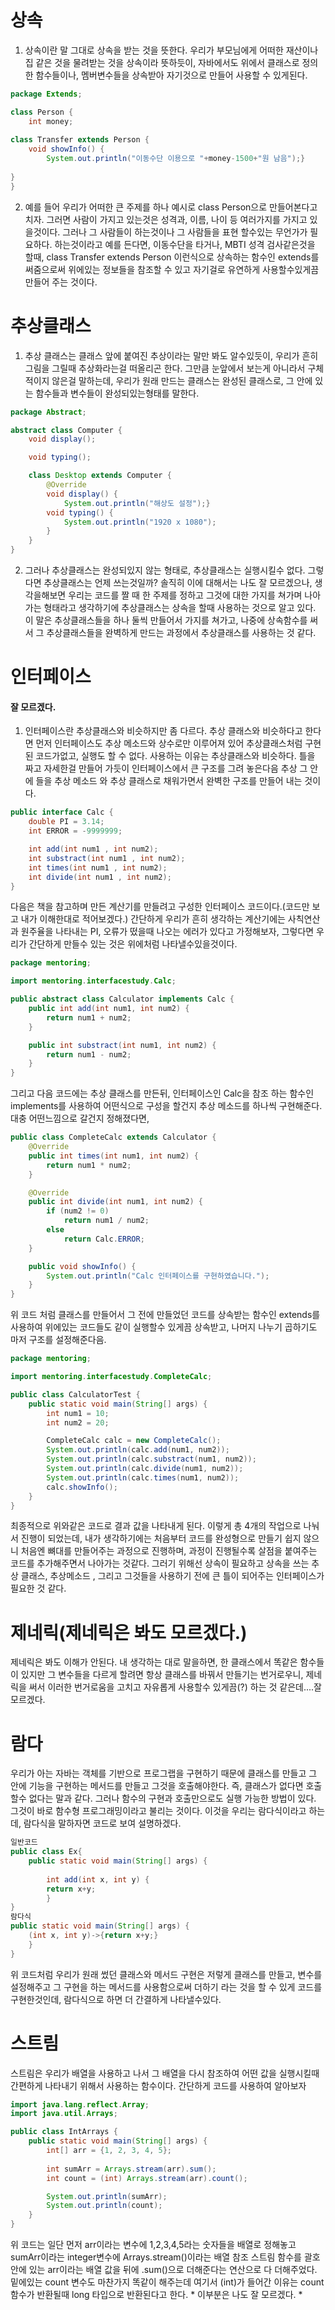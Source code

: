 상속
========
1. 상속이란 말 그대로 상속을 받는 것을 뜻한다. 우리가 부모님에게 어떠한
재산이나 집 같은 것을 물려받는 것을 상속이라 뜻하듯이, 자바에서도 위에서
클래스로 정의한 함수들이나, 멤버변수들을 상속받아 자기것으로 만들어 사용할 
수 있게된다.

```java
package Extends;

class Person {
    int money;
    
class Transfer extends Person {
    void showInfo() {
        System.out.println("이동수단 이용으로 "+money-1500+"원 남음");}
    
}     
}
```

2. 예를 들어 우리가 어떠한 큰 주제를 하나 예시로 class Person으로
만들어본다고 치자. 그러면 사람이 가지고 있는것은 성격과, 이름, 나이 등
여러가지를 가지고 있을것이다. 그러나 그 사람들이 하는것이나 그 사람들을 표현
할수있는 무언가가 필요하다. 하는것이라고 예를 든다면, 이동수단을 타거나, MBTI
성격 검사같은것을 할때, class Transfer extends Person 이런식으로 상속하는
함수인 extends를 써줌으로써 위에있는 정보들을 참조할 수 있고 자기걸로 유연하게 
사용할수있게끔 만들어 주는 것이다.

추상클래스
=======
1. 추상 클래스는 클래스 앞에 붙여진 추상이라는 말만 봐도 알수있듯이, 우리가 흔히
그림을 그릴때 추상화라는걸 떠올리곤 한다. 그만큼 눈앞에서 보는게 아니라서 구체적이지
않은걸 말하는데, 우리가 원래 만드는 클래스는 완성된 클래스로, 그 안에 있는 함수들과 변수들이
완성되있는형태를 말한다.

```java
package Abstract;

abstract class Computer {
    void display();

    void typing();

    class Desktop extends Computer {
        @Override
        void display() {
            System.out.println("해상도 설정");}
        void typing() {
            System.out.println("1920 x 1080");
        }
    }
}
```

2. 그러나 추상클래스는 완성되있지 않는 형태로, 추상클래스는 실행시킬수 없다.
그렇다면 추상클래스는 언제 쓰는것일까? 솔직히 이에 대해서는 나도 잘 모르겠으나, 생각을해보면
우리는 코드를 짤 때 한 주제를 정하고 그것에 대한 가지를 쳐가며 나아가는 형태라고 생각하기에
추상클래스는 상속을 할때 사용하는 것으로 알고 있다. 이 말은 추상클래스들을 하나 둘씩 만들어서
가지를 쳐가고, 나중에 상속함수를 써서 그 추상클래스들을 완벽하게 만드는 과정에서 추상클래스를
사용하는 것 같다. 

인터페이스
=======
#### 잘 모르겠다.
1. 인터페이스란 추상클래스와 비슷하지만 좀 다르다. 추상 클래스와 비슷하다고 한다면
먼저 인터페이스도 추상 메소드와 상수로만 이루어져 있어 추상클래스처럼 구현된 코드가없고,
실행도 할 수 없다. 사용하는 이유는 추상클래스와 비슷하다. 틀을 짜고 자세한걸 만들어 가듯이
인터페이스에서 큰 구조를 그려 놓은다음 추상 그 안에 들을 추상 메소드 와 추상 클래스로
채워가면서 완벽한 구조를 만들어 내는 것이다.
```java
public interface Calc {
    double PI = 3.14;
    int ERROR = -9999999;

    int add(int num1 , int num2);
    int substract(int num1 , int num2);
    int times(int num1 , int num2);
    int divide(int num1 , int num2);
}
```
다음은 책을 참고하며 만든 계산기를 만들려고 구성한 인터페이스 코드이다.(코드만 보고 내가 이해한대로 적어보겠다.)
간단하게 우리가 흔히 생각하는 계산기에는 사칙연산과 원주율을 나타내는 PI, 오류가 떴을때 나오는
에러가 있다고 가정해보자, 그렇다면 우리가 간단하게 만들수 있는 것은 위에처럼 나타낼수있을것이다.

```java
package mentoring;

import mentoring.interfacestudy.Calc;

public abstract class Calculator implements Calc {
    public int add(int num1, int num2) {
        return num1 + num2;
    }

    public int substract(int num1, int num2) {
        return num1 - num2;
    }
}
```
그리고 다음 코드에는 추상 클래스를 만든뒤, 인터페이스인 Calc을 참조 하는 함수인 implements를
사용하여 어떤식으로 구성을 할건지 추상 메소드를 하나씩 구현해준다. 대충 어떤느낌으로 갈건지 정해졌다면,
```java
public class CompleteCalc extends Calculator {
    @Override
    public int times(int num1, int num2) {
        return num1 * num2;
    }

    @Override
    public int divide(int num1, int num2) {
        if (num2 != 0)
            return num1 / num2;
        else
            return Calc.ERROR;
    }

    public void showInfo() {
        System.out.println("Calc 인터페이스를 구현하였습니다.");
    }
}
```
위 코드 처럼 클래스를 만들어서 그 전에 만들었던 코드를 상속받는 함수인 extends를 사용하여 위에있는 코드들도
같이 실행할수 있게끔 상속받고, 나머지 나누기 곱하기도 마저 구조를 설정해준다음.

```java
package mentoring;

import mentoring.interfacestudy.CompleteCalc;

public class CalculatorTest {
    public static void main(String[] args) {
        int num1 = 10;
        int num2 = 20;

        CompleteCalc calc = new CompleteCalc();
        System.out.println(calc.add(num1, num2));
        System.out.println(calc.substract(num1, num2));
        System.out.println(calc.divide(num1, num2));
        System.out.println(calc.times(num1, num2));
        calc.showInfo();
    }
}
```
최종적으로 위와같은 코드로 결과 값을 나타내게 된다. 이렇게 총 4개의 작업으로 나눠서
진행이 되었는데, 내가 생각하기에는 처음부터 코드를 완성형으로 만들기 쉽지 않으니 처음엔 뼈대를
만들어주는 과정으로 진행하며, 과정이 진행될수록 살점을 붙여주는 코드를 추가해주면서 나아가는 것같다.
그러기 위해선 상속이 필요하고 상속을 쓰는 추상 클래스, 추상메소드 , 그리고 그것들을 사용하기 전에 큰
틀이 되어주는 인터페이스가 필요한 것 같다.

제네릭(제네릭은 봐도 모르겠다.)
======
제네릭은 봐도 이해가 안된다. 내 생각하는 대로 말을하면, 한 클래스에서 똑같은 함수들이 있지만
그 변수들을 다르게 할려면 항상 클래스를 바꿔서 만들기는 번거로우니, 제네릭을 써서 이러한 번거로움을 고치고
자유롭게 사용할수 있게끔(?) 하는 것 같은데....잘모르겠다.

람다
=====
우리가 아는 자바는 객체를 기반으로 프로그랩을 구현하기 때문에 클래스를 만들고 그 안에
기능을 구현하는 메서드를 만들고 그것을 호출해야한다. 즉, 클래스가 없다면 호출할수 없다는
말과 같다. 그러나 함수의 구현과 호출만으로도 실행 가능한 방법이 있다. 그것이 바로 함수형
프로그래밍이라고 불리는 것이다. 이것을 우리는 람다식이라고 하는데, 람다식을 말하자면
코드로 보여 설명하겠다.
```java
일반코드
public class Ex{
    public static void main(String[] args) {
        
        int add(int x, int y) {
        return x+y;
        }
}
람다식
public static void main(String[] args) {
    (int x, int y)->{return x+y;}
    }
}
```
위 코드처럼 우리가 원래 썼던 클래스와 메서드 구현은 저렇게 클래스를 만들고,
변수를 설정해주고 그 구현을 하는 메서드를 사용함으로써 더하기 라는 것을 할 수 있게
코드를 구현한것인데, 람다식으로 하면 더 간결하게 나타낼수있다.

스트림
========
스트림은 우리가 배열을 사용하고 나서 그 배열을 다시 참조하여 어떤 값을 실행시킬때
간편하게 나타내기 위해서 사용하는 함수이다. 간단하게 코드를 사용하여 알아보자

```java
import java.lang.reflect.Array;
import java.util.Arrays;

public class IntArrays {
    public static void main(String[] args) {
        int[] arr = {1, 2, 3, 4, 5};
    
        int sumArr = Arrays.stream(arr).sum();
        int count = (int) Arrays.stream(arr).count();

        System.out.println(sumArr);
        System.out.println(count);
    }
}
```
위 코드는 일단 먼저 arr이라는 변수에 1,2,3,4,5라는 숫자들을 배열로 정해놓고
sumArr이라는 integer변수에 Arrays.stream()이라는 배열 참조 스트림 함수를 괄호안에 있는
arr이라는 배열 값을 뒤에 .sum()으로 더해준다는 연산으로 다 더해주었다. 밑에있는 count 변수도
마찬가지 똑같이 해주는데 여기서 (int)가 들어간 이유는 count 함수가 반환될때 long 타입으로 반환된다고
한다. * 이부분은 나도 잘 모르겠다. * 